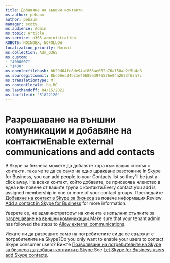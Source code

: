 ```yaml
---
title: Добавяне на външни контакти
ms.author: pebaum
author: pebaum
manager: scotv
ms.audience: Admin
ms.topic: article
ms.service: o365-administration
ROBOTS: NOINDEX, NOFOLLOW
localization_priority: Normal
ms.collection: Adm_O365
ms.custom:
- "4000007"
- "1430"
ms.openlocfilehash: bb29d04fe8de94af863ae062a76a158ae2f5b4d8
ms.sourcegitcommit: 8bc60ec34bc1e40685e3976576e04a2623f63a7c
ms.translationtype: MT
ms.contentlocale: bg-BG
ms.lasthandoff: 04/15/2021
ms.locfileid: "51822120"
---
```

# <a name="enable-external-communications-and-add-contacts"></a><span data-ttu-id="d75eb-102">Разрешаване на външни комуникации и добавяне на контакти</span><span class="sxs-lookup"><span data-stu-id="d75eb-102">Enable external communications and add contacts</span></span>

<span data-ttu-id="d75eb-103">В Skype за бизнеса можете да добавяте хора към вашия списък с контакти, така че те да са само на едно щракване разстояние.</span><span class="sxs-lookup"><span data-stu-id="d75eb-103">In Skype for Business, you can add people to your Contacts list so they’ll be just a click away.</span></span> <span data-ttu-id="d75eb-104">На всеки контакт, който добавите, се присвоява членство в една или повече от вашите групи с контакти.</span><span class="sxs-lookup"><span data-stu-id="d75eb-104">Every contact you add is assigned membership in one or more of your contact groups.</span></span> <span data-ttu-id="d75eb-105">Прегледайте [Добавяне на контакт в Skype за бизнеса](https://support.office.com/article/add-a-contact-in-skype-for-business-89338023-2adf-4f5c-90b6-f8b6f72fadd1) за повече информация.</span><span class="sxs-lookup"><span data-stu-id="d75eb-105">Review [Add a contact in Skype for Business](https://support.office.com/article/add-a-contact-in-skype-for-business-89338023-2adf-4f5c-90b6-f8b6f72fadd1) for more information.</span></span> 

<span data-ttu-id="d75eb-106">Уверете се, че администраторът на клиента е изпълнил стъпките за [разрешаване на външни комуникации.](https://docs.microsoft.com/skypeforbusiness/set-up-skype-for-business-online/allow-users-to-contact-external-skype-for-business-users)</span><span class="sxs-lookup"><span data-stu-id="d75eb-106">Make sure that your tenant admin has followed the steps to [Allow external communications](https://docs.microsoft.com/skypeforbusiness/set-up-skype-for-business-online/allow-users-to-contact-external-skype-for-business-users).</span></span>

<span data-ttu-id="d75eb-107">Искате ли да разрешите само на потребителите си да се свържат с потребителите на Skype?</span><span class="sxs-lookup"><span data-stu-id="d75eb-107">Do you only want to enable your users to contact Skype consumer users?</span></span> <span data-ttu-id="d75eb-108">Вижте [Позволяване на потребителите на Skype за бизнеса да добавят контакти в Skype](https://docs.microsoft.com/skypeforbusiness/set-up-skype-for-business-online/let-skype-for-business-users-add-skype-contacts).</span><span class="sxs-lookup"><span data-stu-id="d75eb-108">See [Let Skype for Business users add Skype contacts](https://docs.microsoft.com/skypeforbusiness/set-up-skype-for-business-online/let-skype-for-business-users-add-skype-contacts).</span></span> 